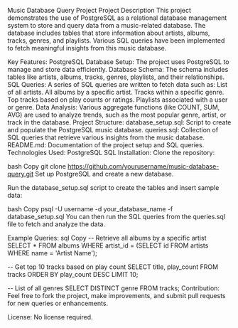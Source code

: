 Music Database Query Project
Project Description
This project demonstrates the use of PostgreSQL as a relational database management system to store and query data from a music-related database. The database includes tables that store information about artists, albums, tracks, genres, and playlists. Various SQL queries have been implemented to fetch meaningful insights from this music database.

Key Features:
PostgreSQL Database Setup: The project uses PostgreSQL to manage and store data efficiently.
Database Schema: The schema includes tables like artists, albums, tracks, genres, playlists, and their relationships.
SQL Queries: A series of SQL queries are written to fetch data such as:
List of all artists.
All albums by a specific artist.
Tracks within a specific genre.
Top tracks based on play counts or ratings.
Playlists associated with a user or genre.
Data Analysis: Various aggregate functions (like COUNT, SUM, AVG) are used to analyze trends, such as the most popular genre, artist, or track in the database.
Project Structure:
database_setup.sql: Script to create and populate the PostgreSQL music database.
queries.sql: Collection of SQL queries that retrieve various insights from the music database.
README.md: Documentation of the project setup and SQL queries.
Technologies Used:
PostgreSQL
SQL
Installation:
Clone the repository:

bash
Copy
git clone https://github.com/yourusername/music-database-query.git
Set up PostgreSQL and create a new database.

Run the database_setup.sql script to create the tables and insert sample data:

bash
Copy
psql -U username -d your_database_name -f database_setup.sql
You can then run the SQL queries from the queries.sql file to fetch and analyze the data.

Example Queries:
sql
Copy
-- Retrieve all albums by a specific artist
SELECT * FROM albums WHERE artist_id = (SELECT id FROM artists WHERE name = 'Artist Name');

-- Get top 10 tracks based on play count
SELECT title, play_count FROM tracks ORDER BY play_count DESC LIMIT 10;

-- List of all genres
SELECT DISTINCT genre FROM tracks;
Contribution:
Feel free to fork the project, make improvements, and submit pull requests for new queries or enhancements.

License:
No license required.

